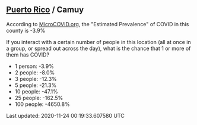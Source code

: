 
## [Puerto Rico](/united-states/puerto-rico) / Camuy

According to [MicroCOVID.org](http://microcovid.org),
the "Estimated Prevalence" of COVID in this county is -3.9%

If you interact with a certain number of people in this location
(all at once in a group, or spread out across the day), what is the chance that
1 or more of them has COVID?

- 1 person: -3.9%
- 2 people: -8.0%
- 3 people: -12.3%
- 5 people: -21.3%
- 10 people: -47.1%
- 25 people: -162.5%
- 100 people: -4650.8%

Last updated: 2020-11-24 00:19:33.607580 UTC
